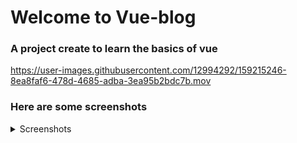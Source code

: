 # Welcome to Vue-blog

### A project create to learn the basics of vue

https://user-images.githubusercontent.com/12994292/159215246-8ea8faf6-478d-4685-adba-3ea95b2bdc7b.mov

### Here are some screenshots
<details>
<summary>Screenshots</summary>

![alt text](screenshots/home.png "Home Page")
![alt text](screenshots/blogs.png "Blogs Page")
![alt text](screenshots/add-blog.png "Add Blogs Page")
![alt text](screenshots/edit-blog.png "Edit Blogs Page")
![alt text](screenshots/view-blog.png "View Blogs Page")
<details>

## Project setup
```
npm install
```

### Compiles and hot-reloads for development
```
npm run watch:json-server
npm start
```

### Compiles and minifies for production
```
npm run build
```

### Customize configuration
See [Configuration Reference](https://cli.vuejs.org/config/).

